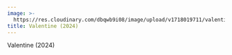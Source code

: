 ```yaml
---
image: >-
  https://res.cloudinary.com/dbqwb9i08/image/upload/v1718019711/valentine_scan_mtchcw.jpg
title: Valentine (2024)
---
```


Valentine (2024)
